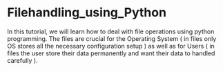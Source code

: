 # Filehandling_using_Python
In this tutorial, we will learn how to deal with file operations using python programming. The files are crucial for the Operating System ( in files only OS stores all the necessary configuration setup ) as well as for Users ( in files the user store their data permanently and want their data to handled carefully ). 
